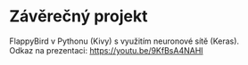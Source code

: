 # Závěrečný projekt
FlappyBird v Pythonu (Kivy) s využitím neuronové sítě (Keras).\
Odkaz na prezentaci: https://youtu.be/9KfBsA4NAHI
